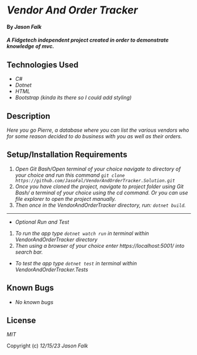 # _Vendor And Order Tracker_

#### By _**Jason Falk**_

#### _A Fidgetech independent project created in order to demonstrate knowledge of mvc._

## Technologies Used

* _C#_
* _Dotnet_
* _HTML_
* _Bootstrap (kinda its there so I could add styling)_

## Description

_Here you go Pierre, a database where you can list the various vendors who for some reason decided to do business with you as well as their orders._

## Setup/Installation Requirements

1. _Open Git Bash/Open terminal of your choice navigate to directory of your choice and run this command `git clone https://github.com/JasoFal/VendorAndOrderTracker.Solution.git`_
2. _Once you have cloned the project, navigate to project folder using Git Bash/ a terminal of your choice using the cd command. Or you can use file explorer to open the project manually._
3. _Then once in the VendorAndOrderTracker directory, run: `dotnet build`._
------------------
* _Optional Run and Test_
1. _To run the app type `dotnet watch run` in terminal within VendorAndOrderTracker directory_
2. _Then using a browser of your choice enter https://localhost:5001/ into search bar._
* _To test the app type `dotnet test` in terminal within VendorAndOrderTracker.Tests_

## Known Bugs

* _No known bugs_

## License

_MIT_

Copyright (c) _12/15/23_ _Jason Falk_